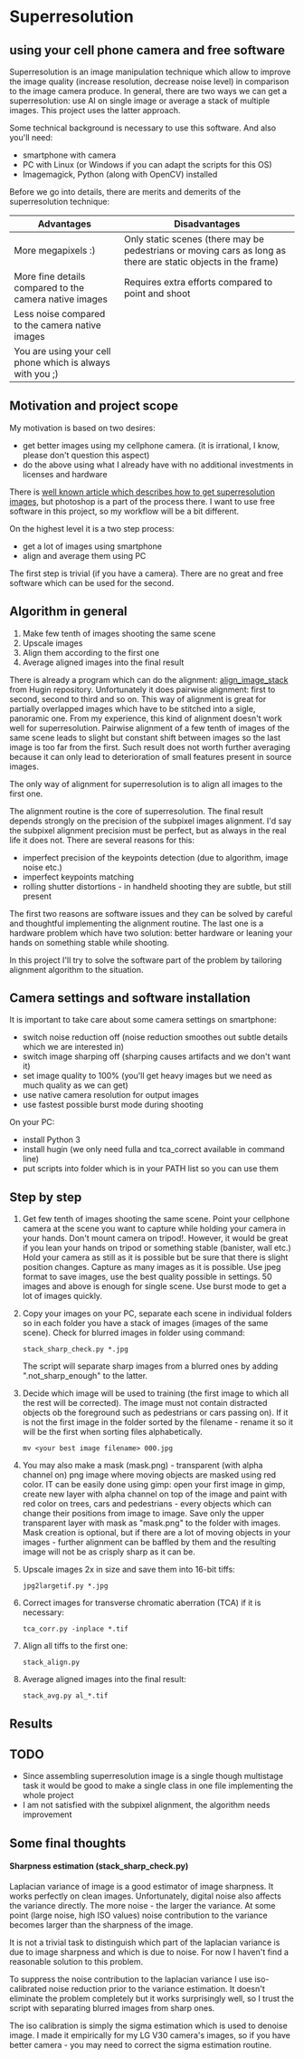# Superresolution
using your cell phone camera and free software
---

Superresolution is an image manipulation technique which allow to improve the image quality (increase resolution, decrease noise level) in comparison to the image camera produce. In general, there are two ways we can get a superresolution: use AI on single image or average a stack of multiple images. This project uses the latter approach.

Some technical background is necessary to use this software. And also you'll need:
* smartphone with camera
* PC with Linux (or Windows if you can adapt the scripts for this OS)
* Imagemagick, Python (along with OpenCV) installed

Before we go into details, there are merits and demerits of the superresolution technique:

| Advantages | Disadvantages |
| ----------- | ----------- |
| More megapixels :) | Only static scenes (there may be pedestrians or moving cars as long as there are static objects in the frame) |
| More fine details compared to the camera native images | Requires extra efforts compared to point and shoot | 
| Less noise compared to the camera native images | |
| You are using your cell phone which is always with you ;) ||

## Motivation and project scope

My motivation is based on two desires:
* get better images using my cellphone camera. (it is irrational, I know, please don't question this aspect)
* do the above using what I already have with no additional investments in licenses and hardware

There is [well known article which describes how to get superresolution images](https://petapixel.com/2015/02/21/a-practical-guide-to-creating-superresolution-photos-with-photoshop/), but photoshop is a part of the process there. I want to use free software in this project, so my workflow will be a bit different.

On the highest level it is a two step process:
* get a lot of images using smartphone
* align and average them using PC

The first step is trivial (if you have a camera). There are no great and free software which can be used for the second.


## Algorithm in general

1. Make few tenth of images shooting the same scene
2. Upscale images
3. Align them according to the first one
4. Average aligned images into the final result

There is already a program which can do the alignment: [align_image_stack](https://wiki.panotools.org/Align_image_stack) from Hugin repository. Unfortunately it does pairwise alignment: first to second, second to third and so on. This way of alignment is great for partially overlapped images which have to be stitched into a sigle, panoramic one. From my experience, this kind of alignment doesn't work well for superresolution. Pairwise alignment of a few tenth of images of the same scene leads to slight but constant shift between images so the last image is too far from the first. Such result does not worth further averaging because it can only lead to deterioration of small features present in source images.

The only way of alignment for superresolution is to align all images to the first one.

The alignment routine is the core of superresolution. The final result depends strongly on the precision of the subpixel images alignment. I'd say the subpixel alignment precision must be perfect, but as always in the real life it does not. There are several reasons for this:
* imperfect precision of the keypoints detection (due to algorithm, image noise etc.)
* imperfect keypoints matching
* rolling shutter distortions - in handheld shooting they are subtle, but still present

The first two reasons are software issues and they can be solved by careful and thoughtful implementing the alignment routine. The last one is a hardware problem which have two solution: better hardware or leaning your hands on something stable while shooting.

In this project I'll try to solve the software part of the problem by tailoring alignment algorithm to the situation.


## Camera settings and software installation

It is important to take care about some camera settings on smartphone:
* switch noise reduction off (noise reduction smoothes out subtle details which we are interested in)
* switch image sharping off (sharping causes artifacts and we don't want it)
* set image quality to 100% (you'll get heavy images but we need as much quality as we can get)
* use native camera resolution for output images
* use fastest possible burst mode during shooting

On your PC:
* install Python 3
* install hugin (we only need fulla and tca_correct available in command line)
* put scripts into folder which is in your PATH list so you can use them


## Step by step

1. Get few tenth of images shooting the same scene.
Point your cellphone camera at the scene you want to capture while holding your camera in your hands. Don't mount camera on tripod!. However, it would be great if you lean your hands on tripod or something stable (banister, wall etc.) Hold your camera as still as it is possible but be sure that there is slight position changes. Capture as many images as it is possible. Use jpeg format to save images, use the best quality possible in settings. 50 images and above is enough for single scene. Use burst mode to get a lot of images quickly.

2. Copy your images on your PC, separate each scene in individual folders so in each folder you have a stack of images (images of the same scene). Check for blurred images in folder using command:
   ```
   stack_sharp_check.py *.jpg
   ```
   The script will separate sharp images from a blurred ones by adding ".not_sharp_enough" to the latter.

3. Decide which image will be used to training (the first image to which all the rest will be corrected). The image must not contain distracted objects ob the foreground such as pedestrians or cars passing on). If it is not the first image in the folder sorted by the filename - rename it so it will be the first when sorting files alphabetically.
   ```
   mv <your best image filename> 000.jpg
   ```
5. You may also make a mask (mask.png) - transparent (with alpha channel on) png image where moving objects are masked using red color. IT can be easily done using gimp: open your first image in gimp, create new layer with alpha channel on top of the image and paint with red color on trees, cars and pedestrians - every objects which can change their positions from image to image. Save only the upper transparent layer with mask as "mask.png" to the folder with images. Mask creation is optional, but if there are a lot of moving objects in your images - further alignment can be baffled by them and the resulting image will not be as crisply sharp as it can be.

6. Upscale images 2x in size and save them into 16-bit tiffs:
   ```
   jpg2largetif.py *.jpg
   ```
7. Correct images for transverse chromatic aberration (TCA) if it is necessary:
   ```
   tca_corr.py -inplace *.tif
   ```
8. Align all tiffs to the first one:
   ```
   stack_align.py
   ```
9. Average aligned images into the final result:
   ```
   stack_avg.py al_*.tif
   ```
   


## Results


## TODO

* Since assembling superresolution image is a single though multistage task it would be good to make a single class in one file implementing the whole project
* I am not satisfied with the subpixel alignment, the algorithm needs improvement



## Some final thoughts

#### Sharpness estimation (stack_sharp_check.py)
Laplacian variance of image is a good estimator of image sharpness. It works perfectly on clean images. Unfortunately, digital noise also affects the variance directly. The more noise - the larger the variance. At some point (large noise, high ISO values) noise contribution to the variance becomes larger than the sharpness of the image.

It is not a trivial task to distinguish which part of the laplacian variance is due to image sharpness and which is due to noise. For now I haven't find a reasonable solution to this problem.

To suppress the noise contribution to the laplacian variance I use iso-calibrated noise reduction prior to the variance estimation. It doesn't eliminate the problem completely but it works surprisingly well, so I trust the script with separating blurred images from sharp ones.

The iso calibration is simply the sigma estimation which is used to denoise image. I made it empirically for my LG V30 camera's images, so if you have better camera - you may need to correct the sigma estimation routine.



